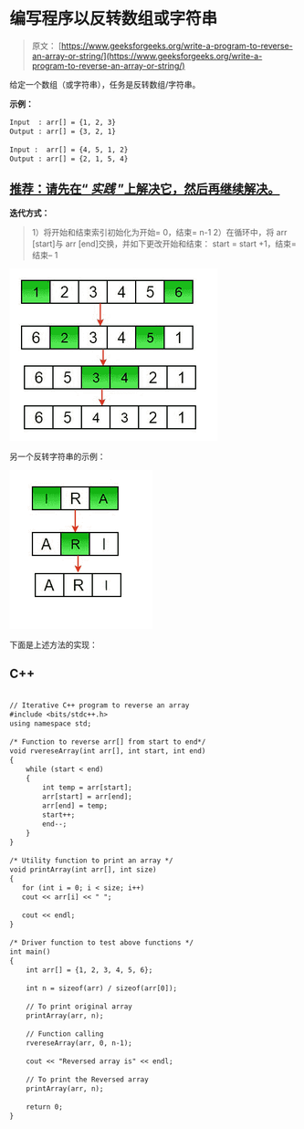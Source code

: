 # 编写程序以反转数组或字符串

> 原文： [https://www.geeksforgeeks.org/write-a-program-to-reverse-an-array-or-string/](https://www.geeksforgeeks.org/write-a-program-to-reverse-an-array-or-string/)

给定一个数组（或字符串），任务是反转数组/字符串。

**示例：**

```
Input  : arr[] = {1, 2, 3}
Output : arr[] = {3, 2, 1}

Input :  arr[] = {4, 5, 1, 2}
Output : arr[] = {2, 1, 5, 4}

```

## [推荐：请先在“ ***<u>实践</u>*** ”上解决它，然后再继续解决。](https://practice.geeksforgeeks.org/problems/reverse-the-string/0)

**迭代方式：**

> 1）将开始和结束索引初始化为开始= 0，结束= n-1
> 2）在循环中，将 arr [start]与 arr [end]交换，并如下更改开始和结束：
> start = start +1，结束=结束– 1

![reverse-a-number](img/ac100da44b19cb37e2ef992cd9b3259c.png)

另一个反转字符串的示例：

![reverse-a-string](img/9b328e311de45bcc72d74cd7342ad4a0.png)

下面是上述方法的实现：

## C++ 

```

// Iterative C++ program to reverse an array 
#include <bits/stdc++.h> 
using namespace std; 

/* Function to reverse arr[] from start to end*/
void rvereseArray(int arr[], int start, int end) 
{ 
    while (start < end) 
    { 
        int temp = arr[start];  
        arr[start] = arr[end]; 
        arr[end] = temp; 
        start++; 
        end--; 
    }  
}      

/* Utility function to print an array */
void printArray(int arr[], int size) 
{ 
   for (int i = 0; i < size; i++) 
   cout << arr[i] << " "; 

   cout << endl; 
}  

/* Driver function to test above functions */
int main()  
{ 
    int arr[] = {1, 2, 3, 4, 5, 6}; 

    int n = sizeof(arr) / sizeof(arr[0]);  

    // To print original array  
    printArray(arr, n); 

    // Function calling 
    rvereseArray(arr, 0, n-1); 

    cout << "Reversed array is" << endl; 

    // To print the Reversed array 
    printArray(arr, n); 

    return 0; 
} 

```